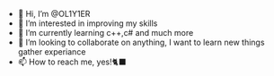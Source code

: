 - 👋 Hi, I’m @OL1Y1ER
- 👀 I’m interested in improving my skills
- 🌱 I’m currently learning c++,c# and much more 
- 💞️ I’m looking to collaborate on anything, I want to learn new things gather experiance
- 📫 How to reach me, yes!🐈‍⬛
